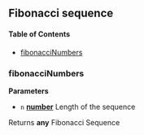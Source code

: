 ## Fibonacci sequence

<!-- Generated by documentation.js. Update this documentation by updating the source code. -->

#### Table of Contents

-   [fibonacciNumbers](#fibonaccinumbers)

### fibonacciNumbers

**Parameters**

-   `n` **[number](https://developer.mozilla.org/docs/Web/JavaScript/Reference/Global_Objects/Number)** Length of the sequence

Returns **any** Fibonacci Sequence

